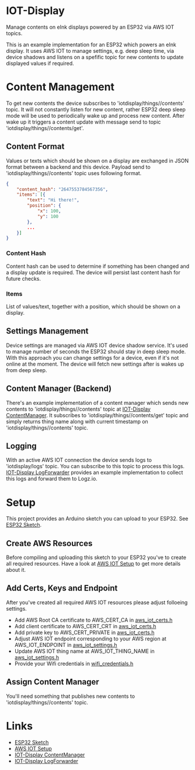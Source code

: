 # IOT-Display
Manage contents on eInk displays powered by an ESP32 via AWS IOT topics.

This is an example implementation for an ESP32 which powers an eInk display. It uses AWS IOT to manage settings, e.g. deep sleep time, via device shadows
and listens on a spefific topic for new contents to update displayed values if required. 

# Content Management
To get new contents the device subscribes to 'iotdisplay/things/<ThingName>/contents' topic. It will not constantly listen for new content, rather ESP32 deep sleep mode will be used to periodically wake up and process new content. After wake up it triggers a content update with message send to topic 'iotdisplay/things/<ThingName>/contents/get'.

## Content Format
Values or texts which should be shown on a display are exchanged in JSON format between a backend and this device. Payload send to 'iotdisplay/things/<ThingName>/contents' topic uses following format.
```json
{
    "content_hash": "2647553784567356",
    "items": [{
        "text": "Hi there!",
        "position": {
            "x": 100,
            "y": 100
        },
        ...
    }]
}
``` 
### Content Hash
Content hash can be used to determine if something has been changed and a display update is required. The device will persist last content hash for future checks. 

### Items
List of values/text, together with a position, which should be shown on a display.

## Settings Management
Device settings are managed via AWS IOT device shadow service. It's used to manage number of seconds the ESP32 should stay in deep sleep mode. With this approach you can change settings for a device, even if it's not online at the moment. The device will fetch new settings after is wakes up from deep sleep.

## Content Manager (Backend)
There's an example implementation of a content manager which sends new contents to 'iotdisplay/things/<ThingName>/contents' topic at [IOT-Display ContentManager](https://github.com/tommzn/iotdisplay-contentmanager). It subscribes to 'iotdisplay/things/<ThingName>/contents/get' topic and simply returns thing name along with current timestamp on 'iotdisplay/things/<ThingName>/contents' topic.

## Logging
With an active AWS IOT connection the device sends logs to 'iotdisplay/logs' topic. You can subscribe to this topic to process this logs. [IOT-Display LogForwarder](https://github.com/tommzn/iotdisplay-logforwarder) provides an example implementation to collect this logs and forward them to Logz.io.

# Setup
This project provides an Arduino sketch you can upload to your ESP32. See [ESP32 Sketch](https://github.com/tommzn/iot-display/tree/main/esp32/iot-display).

## Create AWS Resources
Before compiling and uploading this sketch to your ESP32 you've to create all required resources.
Have a look at [AWS IOT Setup](https://github.com/tommzn/iot-display/tree/main/aws) to get more details about it.

## Add Certs, Keys and Endpoint
After you've created all required AWS IOT resources please adjust folloeing settings.
- Add AWS Root CA certificate to AWS_CERT_CA in [aws_iot_certs.h](https://github.com/tommzn/iot-display/tree/main/esp32/iot-displayaws_iot_certs.h)
- Add client certificate to AWS_CERT_CRT in [aws_iot_certs.h](https://github.com/tommzn/iot-display/tree/main/esp32/iot-displayaws_iot_certs.h)
- Add private key to AWS_CERT_PRIVATE in [aws_iot_certs.h](https://github.com/tommzn/iot-display/tree/main/esp32/iot-displayaws_iot_certs.h)
- Adjust AWS IOT endpoint corresponding to your AWS region at AWS_IOT_ENDPOINT in [aws_iot_settings.h](https://github.com/tommzn/iot-display/tree/main/esp32/iot-display/aws_iot_settings.h)
- Update AWS IOT thing name at AWS_IOT_THING_NAME in [aws_iot_settings.h](https://github.com/tommzn/iot-display/tree/main/esp32/iot-display/aws_iot_settings.h)
- Provide your Wifi credentials in [wifi_credentials.h](https://github.com/tommzn/iot-display/tree/main/esp32/iot-display/wifi_credentials.h)

## Assign Content Manager
You'll need something that publishes new contents to 'iotdisplay/things/<ThingName>/contents' topic. 

# Links
- [ESP32 Sketch](https://github.com/tommzn/iot-display/tree/main/esp32/iot-display)
- [AWS IOT Setup](https://github.com/tommzn/iot-display/tree/main/aws)
- [IOT-Display ContentManager](https://github.com/tommzn/iotdisplay-contentmanager)
- [IOT-Display LogForwarder](https://github.com/tommzn/iotdisplay-logforwarder)

